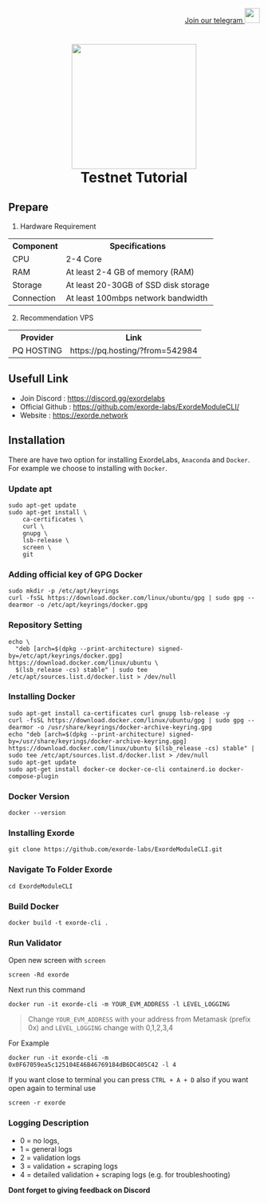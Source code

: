 <p style="font-size:14px" align="right">
<a href="https://t.me/B_FARS" target="_blank">Join our telegram <img src="https://user-images.githubusercontent.com/50621007/183283867-56b4d69f-bc6e-4939-b00a-72aa019d1aea.png" width="30"/></a>
</p>

<h1 align=center><img src="https://uploads-ssl.webflow.com/60aec7ee1888490c4031cbcd/62028bb11f77dff6ed7db9fc_landscape-logo-white.svg" width="250"><br>Testnet Tutorial</h1>

## Prepare
1. Hardware Requirement
  <table>
    <tr>
      <th>Component
      <th>Specifications
    </tr>
    <tr>
      <td>CPU	
      <td> 2-4 Core
    </tr>
    <tr>
      <td>RAM	
      <td>At least 2-4 GB of memory (RAM)
    </tr>
    <tr>
      <td>Storage
      <td>At least 20-30GB of SSD disk storage
    </tr>
    <tr>
      <td>Connection
      <td>At least 100mbps network bandwidth
    </tr>
  </table>
  
 2. Recommendation VPS
<table>
    <tr>
      <th>Provider
      <th>Link
    </tr>
    <tr>
      <td>PQ HOSTING	
      <td>https://pq.hosting/?from=542984
    </tr>
   
</table>

## Usefull Link
- Join Discord : https://discord.gg/exordelabs <br>
- Official Github : https://github.com/exorde-labs/ExordeModuleCLI/ <br>
- Website : https://exorde.network

## Installation
There are have two option for installing ExordeLabs, ``Anaconda`` and ``Docker``. For example we choose to installing with ``Docker``.

### Update apt

```
sudo apt-get update
sudo apt-get install \
    ca-certificates \
    curl \
    gnupg \
    lsb-release \
    screen \
    git
```

### Adding official key of GPG Docker

```
sudo mkdir -p /etc/apt/keyrings
curl -fsSL https://download.docker.com/linux/ubuntu/gpg | sudo gpg --dearmor -o /etc/apt/keyrings/docker.gpg
```

### Repository Setting

```
echo \
  "deb [arch=$(dpkg --print-architecture) signed-by=/etc/apt/keyrings/docker.gpg] https://download.docker.com/linux/ubuntu \
  $(lsb_release -cs) stable" | sudo tee /etc/apt/sources.list.d/docker.list > /dev/null
```

### Installing Docker

```
sudo apt-get install ca-certificates curl gnupg lsb-release -y
curl -fsSL https://download.docker.com/linux/ubuntu/gpg | sudo gpg --dearmor -o /usr/share/keyrings/docker-archive-keyring.gpg
echo "deb [arch=$(dpkg --print-architecture) signed-by=/usr/share/keyrings/docker-archive-keyring.gpg] https://download.docker.com/linux/ubuntu $(lsb_release -cs) stable" | sudo tee /etc/apt/sources.list.d/docker.list > /dev/null
sudo apt-get update
sudo apt-get install docker-ce docker-ce-cli containerd.io docker-compose-plugin
```

### Docker Version

```
docker --version
```

### Installing Exorde

```
git clone https://github.com/exorde-labs/ExordeModuleCLI.git
```

### Navigate To Folder Exorde

```
cd ExordeModuleCLI
```

### Build Docker

```
docker build -t exorde-cli . 
```

### Run Validator
Open new screen with ``screen``

```
screen -Rd exorde
```
Next run this command

```
docker run -it exorde-cli -m YOUR_EVM_ADDRESS -l LEVEL_LOGGING
```
> Change ``YOUR_EVM_ADDRESS`` with your address from Metamask (prefix 0x) and ``LEVEL_LOGGING`` change with 0,1,2,3,4 

For Example

```
docker run -it exorde-cli -m 0x0F67059ea5c125104E46B46769184dB6DC405C42 -l 4
```
If you want close to terminal you can press ``CTRL + A + D`` also if you want open again to terminal use 

```
screen -r exorde
```

### Logging Description

- 0 = no logs,
- 1 = general logs
- 2 = validation logs
- 3 = validation + scraping logs
- 4 = detailed validation + scraping logs (e.g. for troubleshooting)

**Dont forget to giving feedback on Discord**
